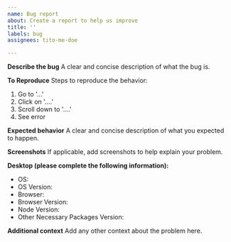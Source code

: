 ```yaml
---
name: Bug report
about: Create a report to help us improve
title: ''
labels: bug
assignees: tito-me-doe

---
```


**Describe the bug**
A clear and concise description of what the bug is.

**To Reproduce**
Steps to reproduce the behavior:
1. Go to '...'
2. Click on '....'
3. Scroll down to '....'
4. See error

**Expected behavior**
A clear and concise description of what you expected to happen.

**Screenshots**
If applicable, add screenshots to help explain your problem.

**Desktop (please complete the following information):**
 - OS: 
 - OS Version: 
 - Browser: 
 - Browser Version: 
 - Node Version: 
 - Other Necessary Packages Version: 

**Additional context**
Add any other context about the problem here.
